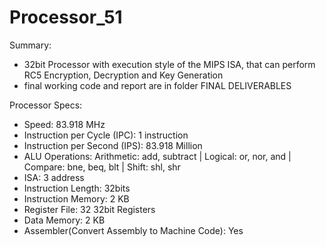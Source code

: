 # Processor_51

Summary:
- 32bit Processor with execution style of the MIPS ISA, that can perform RC5 Encryption, Decryption and Key Generation
- final working code and report are in folder FINAL DELIVERABLES

Processor Specs:
- Speed: 83.918 MHz
- Instruction per Cycle (IPC): 1 instruction
- Instruction per Second (IPS): 83.918 Million
- ALU Operations: Arithmetic: add, subtract | Logical: or, nor, and | Compare: bne, beq, blt | Shift: shl, shr
- ISA: 3 address
- Instruction Length: 32bits
- Instruction Memory: 2 KB
- Register File: 32 32bit Registers
- Data Memory: 2 KB
- Assembler(Convert Assembly to Machine Code): Yes
